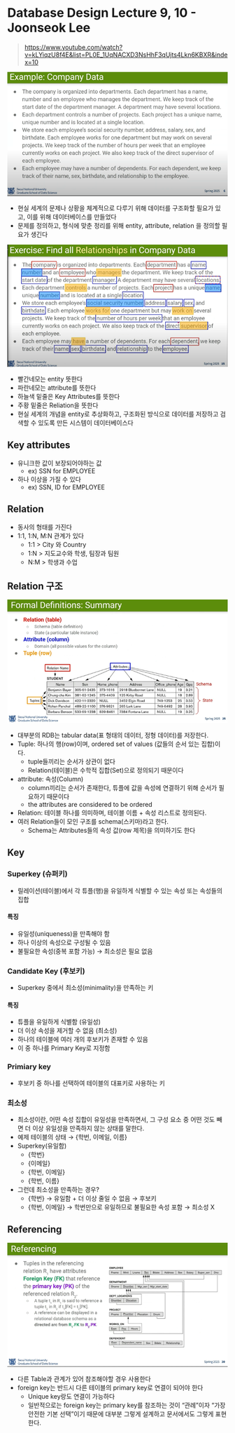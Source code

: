 # Database Design Lecture 9, 10 - Joonseok Lee

> https://www.youtube.com/watch?v=kLYiqzU8f4E&list=PL0E_1UqNACXD3NsHhF3qUjts4Lkn6KBXR&index=10

![img2](images/database_design2.png)

- 현실 세계의 문제나 상황을 체계적으로 다루기 위해 데이터를 구조화할 필요가 있고, 이를 위해 데이터베이스를 만들었다
- 문제를 정의하고, 형식에 맞춘 정리를 위해 entity, attribute, relation 을 정의할 필요가 생긴다

![img1](images/database_design1.png)

- 빨간네모는 entity 뜻한다
- 파란네모는 attribute를 뜻한다
- 하늘색 밑줄은 Key Attributes를 뜻한다
- 주황 밑줄은 Reliation을 뜻한다
- 현실 세계의 개념을 entity로 추상화하고, 구조화된 방식으로 데이터를 저장하고 검색할 수 있도록 만든 시스템이 데이터베이스다

## Key attributes

- 유니크한 값이 보장되어야하는 값
  - ex) SSN for EMPLOYEE
- 하나 이상을 가질 수 있다
  - ex) SSN, ID for EMPLOYEE

## Relation

- 동사의 형태를 가진다
- 1:1, 1:N, M:N 관계가 있다
  - 1:1 > City 와 Country
  - 1:N > 지도교수와 학생, 팀장과 팀원
  - N:M > 학생과 수업

## Relation 구조

![img3](images/database_design3.png)

- 대부분의 RDB는 tabular data(표 형태의 데이터, 정형 데이터)를 저장한다.
- Tuple: 하나의 행(row)이며, ordered set of values (값들의 순서 있는 집합)이다.
  - tuple들끼리는 순서가 상관이 없다
  - Relation(테이블)은 수학적 집합(Set)으로 정의되기 때문이다
- attribute: 속성(Column)
  - column끼리는 순서가 존재한다, 튜플에 값을 속성에 연결하기 위해 순서가 필요하기 때문이다
  - the attributes are considered to be ordered
- Relation: 테이블 하나를 의미하며, 테이블 이름 + 속성 리스트로 정의된다.
- 여러 Relation들이 모인 구조를 schema(스키마)라고 한다.
  - Schema는 Attributes들의 속성 값(row 제목)을 의미하기도 한다
    
## Key

### Superkey (슈퍼키)

- 릴레이션(테이블)에서 각 튜플(행)을 유일하게 식별할 수 있는 속성 또는 속성들의 집합

#### 특징
- 유일성(uniqueness)을 만족해야 함
- 하나 이상의 속성으로 구성될 수 있음
- 불필요한 속성(중복 포함 가능) → 최소성은 필요 없음

### Candidate Key (후보키)

- Superkey 중에서 최소성(minimality)을 만족하는 키

#### 특징
- 튜플을 유일하게 식별함 (유일성)
- 더 이상 속성을 제거할 수 없음 (최소성)
- 하나의 테이블에 여러 개의 후보키가 존재할 수 있음
- 이 중 하나를 Primary Key로 지정함

### Primiary key

- 후보키 중 하나를 선택하여 테이블의 대표키로 사용하는 키

### 최소성

- 최소성이란, 어떤 속성 집합이 유일성을 만족하면서, 그 구성 요소 중 어떤 것도 빼면 더 이상 유일성을 만족하지 않는 상태를 말한다.
- 예제 테이블의 상태 → {학번, 이메일, 이름} 
- Superkey(유일함)
    - {학번}
    - {이메일}
    - {학번, 이메일}
    - {학번, 이름}
- 그런데 최소성을 만족하는 경우?
    - {학번} → 유일함 + 더 이상 줄일 수 없음 → 후보키
    - {학번, 이메일} → 학번만으로 유일하므로 불필요한 속성 포함 → 최소성 X

## Referencing

![img4](images/database_design4.png)


- 다른 Table과 관계가 있어 참조해야할 경우 사용한다
- foreign key는 반드시 다른 테이블의 primary key로 연결이 되어야 한다
    - Unique key랑도 연결이 가능하다
    - 일반적으로는 foreign key는 primary key를 참조하는 것이 “관례”이자 “가장 안전한 기본 선택”이기 때문에 대부분 그렇게 설계하고 문서에서도 그렇게 표현한다.